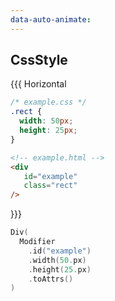 ```yaml
---
data-auto-animate:
---
```


## CssStyle

{{{ Horizontal

```css 1 [css]
/* example.css */
.rect {
  width: 50px;
  height: 25px;
}
```

```html 1 [html]
<!-- example.html -->
<div
   id="example"
   class="rect"
/>
```

}}}

```kotlin [div]
Div(
  Modifier
    .id("example")
    .width(50.px)
    .height(25.px)
    .toAttrs()
)
```
